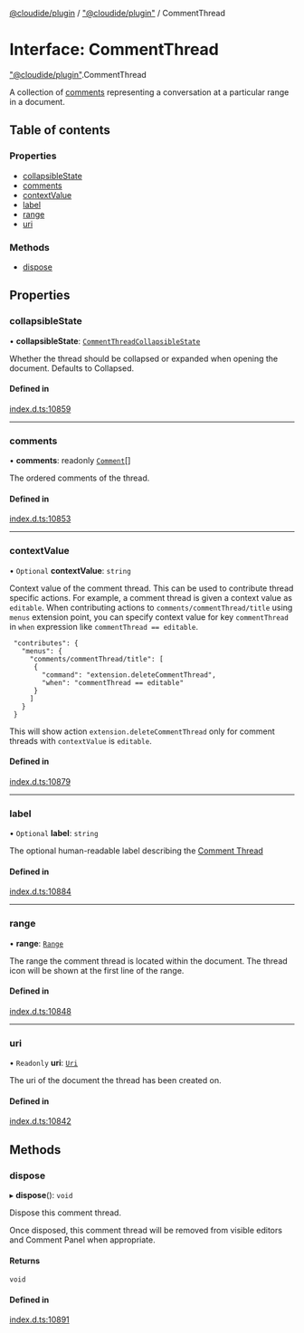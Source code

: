 [@cloudide/plugin](../README.md) / ["@cloudide/plugin"](../modules/_cloudide_plugin_.md) / CommentThread

# Interface: CommentThread

["@cloudide/plugin"](../modules/_cloudide_plugin_.md).CommentThread

A collection of [comments](#Comment) representing a conversation at a particular range in a document.

## Table of contents

### Properties

- [collapsibleState](cloudide_plugin_.CommentThread.md#collapsiblestate)
- [comments](cloudide_plugin_.CommentThread.md#comments)
- [contextValue](cloudide_plugin_.CommentThread.md#contextvalue)
- [label](cloudide_plugin_.CommentThread.md#label)
- [range](cloudide_plugin_.CommentThread.md#range)
- [uri](cloudide_plugin_.CommentThread.md#uri)

### Methods

- [dispose](cloudide_plugin_.CommentThread.md#dispose)

## Properties

### collapsibleState

• **collapsibleState**: [`CommentThreadCollapsibleState`](../enums/cloudide_plugin_.CommentThreadCollapsibleState.md)

Whether the thread should be collapsed or expanded when opening the document.
Defaults to Collapsed.

#### Defined in

[index.d.ts:10859](https://github.com/shuyaqian/cloudide-plugin-api/blob/26b31b9/index.d.ts#L10859)

___

### comments

• **comments**: readonly [`Comment`](cloudide_plugin_.Comment.md)[]

The ordered comments of the thread.

#### Defined in

[index.d.ts:10853](https://github.com/shuyaqian/cloudide-plugin-api/blob/26b31b9/index.d.ts#L10853)

___

### contextValue

• `Optional` **contextValue**: `string`

Context value of the comment thread. This can be used to contribute thread specific actions.
For example, a comment thread is given a context value as `editable`. When contributing actions to `comments/commentThread/title`
using `menus` extension point, you can specify context value for key `commentThread` in `when` expression like `commentThread == editable`.
```
 "contributes": {
   "menus": {
     "comments/commentThread/title": [
      {
        "command": "extension.deleteCommentThread",
        "when": "commentThread == editable"
      }
     ]
   }
 }
```
This will show action `extension.deleteCommentThread` only for comment threads with `contextValue` is `editable`.

#### Defined in

[index.d.ts:10879](https://github.com/shuyaqian/cloudide-plugin-api/blob/26b31b9/index.d.ts#L10879)

___

### label

• `Optional` **label**: `string`

The optional human-readable label describing the [Comment Thread](#CommentThread)

#### Defined in

[index.d.ts:10884](https://github.com/shuyaqian/cloudide-plugin-api/blob/26b31b9/index.d.ts#L10884)

___

### range

• **range**: [`Range`](../classes/cloudide_plugin_.Range.md)

The range the comment thread is located within the document. The thread icon will be shown
at the first line of the range.

#### Defined in

[index.d.ts:10848](https://github.com/shuyaqian/cloudide-plugin-api/blob/26b31b9/index.d.ts#L10848)

___

### uri

• `Readonly` **uri**: [`Uri`](../classes/cloudide_plugin_.Uri.md)

The uri of the document the thread has been created on.

#### Defined in

[index.d.ts:10842](https://github.com/shuyaqian/cloudide-plugin-api/blob/26b31b9/index.d.ts#L10842)

## Methods

### dispose

▸ **dispose**(): `void`

Dispose this comment thread.

Once disposed, this comment thread will be removed from visible editors and Comment Panel when appropriate.

#### Returns

`void`

#### Defined in

[index.d.ts:10891](https://github.com/shuyaqian/cloudide-plugin-api/blob/26b31b9/index.d.ts#L10891)
